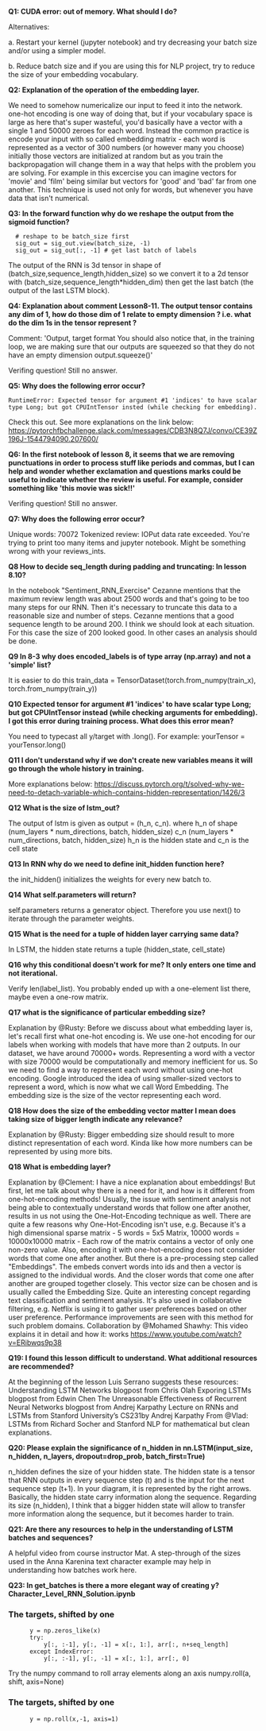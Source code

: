 **Q1: CUDA error: out of memory. What should I do?**

Alternatives:

  a. Restart your kernel (jupyter notebook) and try decreasing your batch size and/or using a simpler model.

  b. Reduce batch size and if you are using this for NLP project, try to reduce the size of your embedding vocabulary.



**Q2: Explanation of the operation of the embedding layer.**

  We need to somehow numericalize our input to feed it into the network. one-hot encoding is one way of doing that, but if your vocabulary space is large as here that's super wasteful, you'd basically have a vector with a single 1 and 50000 zeroes for each word. Instead the common practice is encode your input with so called embedding matrix - each word is represented as a vector of 300 numbers (or however many you choose) initially those vectors are initialized at random but as you train the backpropagation will change them in a way that helps with the problem you are solving. For example in this excercise you can imagine vectors for 'movie' and 'film' being similar but vectors for 'good' and 'bad' far from one another. This technique is used not only for words, but whenever you have data that isn't numerical.



**Q3: In the forward function why do we reshape the output from the sigmoid function?**

      # reshape to be batch_size first
      sig_out = sig_out.view(batch_size, -1)
      sig_out = sig_out[:, -1] # get last batch of labels

The output of the RNN is 3d tensor in shape of (batch_size,sequence_length,hidden_size) so we convert it to a 2d tensor with (batch_size,sequence_length*hidden_dim) then get the last batch (the output of the last LSTM block).



**Q4: Explanation about comment Lesson8-11. The output tensor contains any dim of 1, how do those dim of 1 relate to empty dimension ? i.e. what do the dim 1s in the tensor represent ?**

Comment: 'Output, target format You should also notice that, in the training loop, we are making sure that our outputs are squeezed so that they do not have an empty dimension output.squeeze()'

  Verifing question! Still no answer.



**Q5: Why does the following error occur?**

    RuntimeError: Expected tensor for argument #1 'indices' to have scalar type Long; but got CPUIntTensor insted (while checking for embedding).


Check this out. See more explanations on the link below: https://pytorchfbchallenge.slack.com/messages/CDB3N8Q7J/convo/CE39Z196J-1544794090.207600/




**Q6: In the first notebook of lesson 8, it seems that we are removing punctuations in order to process stuff like periods and commas, but I can help and wonder whether exclamation and questions marks could be useful to indicate whether the review is useful. For example, consider something like 'this movie was sick!!'**

Verifing question! Still no answer.



**Q7: Why does the following error occur?**

Unique words: 70072 Tokenized review: IOPut data rate exceeded.
You're trying to print too many items and jupyter notebook. Might be something wrong with your reviews_ints.



**Q8 How to decide seq_length during padding and truncating: In lesson 8.10?**

In the notebook "Sentiment_RNN_Exercise" Cezanne mentions that the maximum review length was about 2500 words and that's going to be too many steps for our RNN. Then it's necessary to truncate this data to a reasonable size and number of steps. Cezanne mentions that a good sequence length to be around 200. I think we should look at each situation. For this case the size of 200 looked good. In other cases an analysis should be done.



**Q9 In 8-3 why does encoded_labels is of type array (np.array) and not a 'simple' list?**

It is easier to do this train_data = TensorDataset(torch.from_numpy(train_x), torch.from_numpy(train_y))



**Q10 Expected tensor for argument #1 'indices' to have scalar type Long; but got CPUIntTensor instead (while checking arguments for embedding). I got this error during training process. What does this error mean?**

You need to typecast all y/target with .long(). For example: yourTensor = yourTensor.long()



**Q11 I don't understand why if we don't create new variables means it will go through the whole history in training.**

More explanations below: https://discuss.pytorch.org/t/solved-why-we-need-to-detach-variable-which-contains-hidden-representation/1426/3



**Q12 What is the size of lstm_out?**

The output of lstm is given as output = (h_n, c_n). where h_n of shape (num_layers * num_directions, batch, hidden_size) c_n (num_layers * num_directions, batch, hidden_size)
h_n is the hidden state and c_n is the cell state



**Q13 In RNN why do we need to define init_hidden function here?**

the init_hidden() initializes the weights for every new batch to.



**Q14 What self.parameters will return?**

self.parameters returns a generator object. Therefore you use next() to iterate through the parameter weights.



**Q15 What is the need for a tuple of hidden layer carrying same data?**

In LSTM, the hidden state returns a tuple (hidden_state, cell_state)



**Q16 why this conditional doesn't work for me? It only enters one time and not iterational.**

Verify len(label_list). You probably ended up with a one-element list there, maybe even a one-row matrix.



**Q17 what is the significance of particular embedding size?**

Explanation by @Rusty: Before we discuss about what embedding layer is, let's recall first what one-hot encoding is. We use one-hot encoding for our labels when working with models that have more than 2 outputs. In our dataset, we have around 70000+ words. Representing a word with a vector with size 70000 would be computationally and memory inefficient for us.
So we need to find a way to represent each word without using one-hot encoding. Google introduced the idea of using smaller-sized vectors to represent a word, which is now what we call Word Embedding. The embedding size is the size of the vector representing each word.



**Q18 How does the size of the embedding vector matter I mean does taking size of bigger length indicate any relevance?**

Explanation by @Rusty: Bigger embedding size should result to more distinct representation of each word. Kinda like how more numbers can be represented by using more bits.
 
 
 
**Q18 What is embedding layer?**

Explanation by @Clement: I have a nice explanation about embeddings! But first, let me talk about why there is a need for it, and how is it different from one-hot-encoding methods! Usually, the issue with sentiment analysis not being able to contextually understand words that follow one after another, results in us not using the One-Hot-Encoding technique as well. There are quite a few reasons why One-Hot-Encoding isn't use, e.g. Because it's a high dimensional sparse matrix - 5 words = 5x5 Matrix, 10000 words = 10000x10000 matrix - Each row of the matrix contains a vector of only one non-zero value. Also, encoding it with one-hot-encoding does not consider words that come one after another.
But there is a pre-processing step called "Embeddings". The embeds convert words into ids and then a vector is assigned to the individual words. And the closer words that come one after another are grouped together closely. This vector size can be chosen and is usually called the Embedding Size. Quite an interesting concept regarding text classification and sentiment analysis. It's also used in collaborative filtering, e.g. Netflix is using it to gather user preferences based on other user preference. Performance improvements are seen with this method for such problem domains.
Collaboration by @Mohamed Shawhy: This video explains it in detail and how it: works https://www.youtube.com/watch?v=ERibwqs9p38



**Q19: I found this lesson difficult to understand. What additional resources are recommended?**

At the beginning of the lesson Luis Serrano suggests these resources:
Understanding LSTM Networks blogpost from Chris Olah
Exporing LSTMs blogpost from Edwin Chen
The Unreasonable Effectiveness of Recurrent Neural Networks blogpost from Andrej Karpathy
Lecture on RNNs and LSTMs from Stanford University’s CS231by Andrej Karpathy
From @Vlad:
LSTMs from Richard Socher and Stanford NLP for mathematical but clean explanations.



**Q20: Please explain the significance of n_hidden in nn.LSTM(input_size, n_hidden, n_layers, dropout=drop_prob, batch_first=True)**

n_hidden defines the size of your hidden state. The hidden state is a tensor that RNN outputs in every sequence step (t) and is the input for the next sequence step (t+1). In your diagram, it is represented by the right arrows. Basically, the hidden state carry information along the sequence. Regarding its size (n_hidden), I think that a bigger hidden state will allow to transfer more information along the sequence, but it becomes harder to train.



**Q21: Are there any resources to help in the understanding of LSTM batches and sequences?**

A helpful video from course instructor Mat.
A step-through of the sizes used in the Anna Karenina text character example may help in understanding how batches work here.


**Q23: In get_batches is there a more elegant way of creating y? Character_Level_RNN_Solution.ipynb**

  ### The targets, shifted by one
          y = np.zeros_like(x)
          try:
              y[:, :-1], y[:, -1] = x[:, 1:], arr[:, n+seq_length]
          except IndexError:
              y[:, :-1], y[:, -1] = x[:, 1:], arr[:, 0]

Try the numpy command to roll array elements along an axis numpy.roll(a, shift, axis=None)
  ### The targets, shifted by one
          y = np.roll(x,-1, axis=1)



